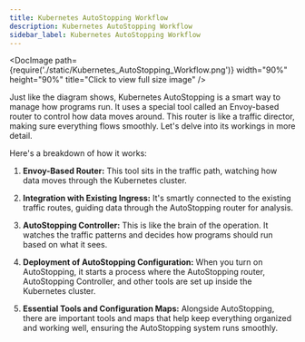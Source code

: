 ```yaml
---
title: Kubernetes AutoStopping Workflow
description: Kubernetes AutoStopping Workflow
sidebar_label: Kubernetes AutoStopping Workflow
---
```


<DocImage path={require('./static/Kubernetes_AutoStopping_Workflow.png')} width="90%" height="90%" title="Click to view full size image" />

Just like the diagram shows, Kubernetes AutoStopping is a smart way to manage how programs run. It uses a special tool called an Envoy-based router to control how data moves around. This router is like a traffic director, making sure everything flows smoothly. Let's delve into its workings in more detail.

Here's a breakdown of how it works:

1. **Envoy-Based Router:** This tool sits in the traffic path, watching how data moves through the Kubernetes cluster.

2. **Integration with Existing Ingress:** It's smartly connected to the existing traffic routes, guiding data through the AutoStopping router for analysis.

3. **AutoStopping Controller:** This is like the brain of the operation. It watches the traffic patterns and decides how programs should run based on what it sees.

4. **Deployment of AutoStopping Configuration:** When you turn on AutoStopping, it starts a process where the AutoStopping router, AutoStopping Controller, and other tools are set up inside the Kubernetes cluster.

5. **Essential Tools and Configuration Maps:** Alongside AutoStopping, there are important tools and maps that help keep everything organized and working well, ensuring the AutoStopping system runs smoothly.



